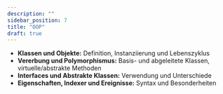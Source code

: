 ```yaml
---
description: ""
sidebar_position: 7
title: "OOP"
draft: true
---
```

- **Klassen und Objekte:** Definition, Instanziierung und Lebenszyklus
- **Vererbung und Polymorphismus:** Basis- und abgeleitete Klassen, virtuelle/abstrakte Methoden
- **Interfaces und Abstrakte Klassen:** Verwendung und Unterschiede
- **Eigenschaften, Indexer und Ereignisse:** Syntax und Besonderheiten